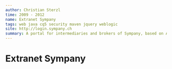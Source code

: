 ```yaml
---
author: Christian Sterzl
time: 2009 - 2012
name: Extranet Sympany
tags: web java cq5 security maven jquery weblogic
site: http://login.sympany.ch
summary: A portal for intermediaries and brokers of Sympany, based on Adobe CQ5, providing informations about their contracts and accounts.
---
```


# Extranet Sympany


